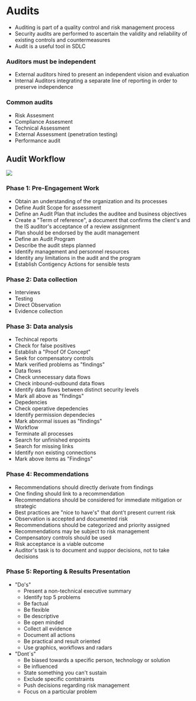 # Audits
* Auditing is part of a quality control and risk management process
* Security audits are performed to ascertain the validity and reliability of existing controls and countermeasures
* Audit is a useful tool in SDLC
### Auditors must be independent
* External auditors hired to present an independent vision and evaluation
* Internal Auditors integrating a separate line of reporting in order to preserve independence
### Common audits
* Risk Assesment
* Compliance Assesment
* Technical Assessment
* External Assessment (penetration testing)
* Performance audit


## Audit Workflow

![](https://gitlab.dclabra.fi/wiki/uploads/upload_0bf1fc9562d0e3faaa3080935fe41854.png)


### Phase 1: Pre-Engagement Work
* Obtain an understanding of the organization and its processes
* Define Audit Scope for assessment
* Define an Audit Plan that includes the auditee and business objectives
* Create a "Term of reference", a document that confirms the client's and the IS auditor's acceptance of a review assignment
* Plan should be endorsed by the audit management
* Define an Audit Program
* Describe the audit steps planned
* Identify management and personnel resources
* Identity any limitations in the audit and the program
* Establish Contigency Actions for sensible tests


### Phase 2: Data collection
* Interviews
* Testing
* Direct Observation
* Evidence collection


### Phase 3: Data analysis
* Techincal reports
* Check for false positives
* Establish a "Proof Of Concept"
* Seek for compensatory controls
* Mark verified problems as "findings"
* Data flows
* Check unnecessary data flows
* Check inbound-outbound data flows
* Identify data flows between distinct security levels
* Mark all above as "findings"
* Depedencies
* Check operative depedencies
* Identify permission dependecies
* Mark abnormal issues as "findings"
* Workflow
* Terminate all processes
* Search for unfinished enpoints
* Search for missing links
* Identify non existing connections
* Mark above items as "Findings"


### Phase 4: Recommendations
* Recommendations should directly derivate from findings
* One finding should link to a recommendation
* Recommendations should be considered for immediate mitigation or strategic
* Best practices are "nice to have's" that dont't present current risk
* Observation is accepted and documented risk
* Recommendations should be categorized and priority assigned
* Recommendations may be subject to risk management
* Compensatory controls should be used
* Risk acceptance is a viable outcome
* Auditor's task is to document and suppor decisions, not to take decisions


### Phase 5: Reporting & Results Presentation
* "Do's"
    * Present a non-technical executive summary
    * Identify top 5 problems
    * Be factual
    * Be flexible
    * Be descriptive
    * Be open minded
    * Collect all evidence
    * Document all actions
    * Be practical and result oriented
    * Use graphics, workflows and radars
* "Dont´s"
    * Be biased towards a specific person, technology or solution
    * Be influenced
    * State something you can't sustain
    * Exclude specific contstraints
    * Push decisions regarding risk management
    * Focus on a particular problem